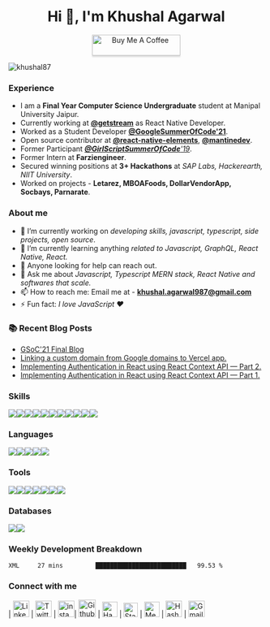 <h1 align="center">Hi 👋, I'm Khushal Agarwal</h1>
<!-- <p align="center">
<img src='https://github-readme-streak-stats.herokuapp.com/?user=khushal87&hide_border=true'/>
</p> -->

<p align="center">
    <a href="https://www.buymeacoffee.com/khushal87" target="_blank"><img src="https://www.buymeacoffee.com/assets/img/custom_images/orange_img.png" alt="Buy Me A Coffee" style="height: 41px !important;width: 174px !important;box-shadow: 0px 3px 2px 0px rgba(190, 190, 190, 0.5) !important;-webkit-box-shadow: 0px 3px 2px 0px rgba(190, 190, 190, 0.5) !important;" ></a>
</p>

<p align="left"> <img src="https://komarev.com/ghpvc/?username=khushal87&label=Profile Views&color=green&style=plastic" alt="khushal87" /> </p>


### Experience
- I am a **Final Year Computer Science Undergraduate** student at Manipal University Jaipur.
- Currently working at [**@getstream**](https://github.com/GetStream/) as React Native Developer.
- Worked as a Student Developer [**@GoogleSummerOfCode'21**](https://summerofcode.withgoogle.com/projects/#5690075263795200).
- Open source contributor at [**@react-native-elements**](https://github.com/react-native-elements), [**@mantinedev**](https://github.com/mantinedev).
- Former Participant _[**@GirlScriptSummerOfCode**'19](https://gssoc.tech/)_.
- Former Intern at **Farziengineer**.
- Secured winning positions at **3+ Hackathons** at *SAP Labs, Hackerearth, NIIT University*.
- Worked on projects - **Letarez, MBOAFoods, DollarVendorApp, Socbays, Parnarate**.

###  About me
- 🔭 I’m currently working on *developing skills, javascript, typescript, side projects, open source*.
- 🌱 I’m currently learning anything *related to Javascript, GraphQL, React Native, React.*
- 🤔 Anyone looking for help can reach out.
- 💬 Ask me about *Javascript, Typescript MERN stack, React Native and softwares that scale.*
- 📫 How to reach me: Email me at - **khushal.agarwal987@gmail.com**
- ⚡ Fun fact: *I love JavaScript ❤️* 

### 📚 Recent Blog Posts
- [GSoC'21 Final Blog](https://github.com/khushal87/google-summer-of-code)
- [Linking a custom domain from Google domains to Vercel app.](https://khushal87.medium.com/linking-a-custom-domain-from-google-domains-to-vercel-app-961652302107)
- [Implementing Authentication in React using React Context API — Part 2.](https://khushal87.medium.com/implementing-authentication-in-react-using-react-context-api-part-2-react-context-api-f0c3d8e4d0e)
- [Implementing Authentication in React using React Context API — Part 1.](https://khushal87.medium.com/implementing-authentication-in-react-using-react-context-api-part-1-react-context-api-6af552b72931)

### Skills
<div style="display:flex;flex-direction:row">
    <img src="https://img.shields.io/badge/React-20232A?style=for-the-badge&logo=react&logoColor=61DAFB" />
    <img src="https://img.shields.io/badge/React_Native-20232A?style=for-the-badge&logo=react&logoColor=61DAFB" />
    <img src="https://img.shields.io/badge/Node.js-43853D?style=for-the-badge&logo=node-dot-js&logoColor=white" />
    <img src="https://img.shields.io/badge/Electron-2B2E3A?style=for-the-badge&logo=electron&logoColor=9FEAF9" />
    <img src="https://img.shields.io/badge/next.js-000000?style=for-the-badge&logo=next-dot-js&logoColor=white" />
    <img src="https://img.shields.io/badge/Vue.js-35495E?style=for-the-badge&logo=vue-dot-js&logoColor=4FC08D" />
    <img src="https://img.shields.io/badge/npm-CB3837?style=for-the-badge&logo=npm&logoColor=white" />
    <img src="https://img.shields.io/badge/Yarn-2C8EBB?style=for-the-badge&logo=yarn&logoColor=white" />
    <img src="https://img.shields.io/badge/GraphQl-E10098?style=for-the-badge&logo=graphql&logoColor=white" />
    <img src="https://img.shields.io/badge/Express.js-000000?style=for-the-badge&logo=express&logoColor=white" />
    <img src="https://img.shields.io/badge/Jest-C21325?style=for-the-badge&logo=jest&logoColor=white" />
</div>

### Languages
<div style="display:flex;flex-direction:row">
    <img src="https://img.shields.io/badge/JavaScript-F7DF1E?style=for-the-badge&logo=javascript&logoColor=black" />
    <img src="https://img.shields.io/badge/TypeScript-007ACC?style=for-the-badge&logo=typescript&logoColor=white" />
    <img src="https://img.shields.io/badge/C-00599C?style=for-the-badge&logo=c&logoColor=white" />
    <img src="https://img.shields.io/badge/C%2B%2B-00599C?style=for-the-badge&logo=c%2B%2B&logoColor=white" />
    <img src="https://img.shields.io/badge/Java-ED8B00?style=for-the-badge&logo=java&logoColor=white" />
</div>

### Tools
<div style="display:flex;flex-direction:row">
    <img src="https://img.shields.io/badge/Git-F05032?style=for-the-badge&logo=git&logoColor=white" />
    <img src="https://img.shields.io/badge/Postman-FF6C37?style=for-the-badge&logo=Postman&logoColor=white" />
    <img src="https://img.shields.io/badge/Linux-FCC624?style=for-the-badge&logo=linux&logoColor=black" />
    <img src="https://img.shields.io/badge/Nginx-009639?style=for-the-badge&logo=nginx&logoColor=white" />
    <img src="https://img.shields.io/badge/Amazon_AWS-232F3E?style=for-the-badge&logo=amazon-aws&logoColor=white" />
    <img src="https://img.shields.io/badge/Google_Cloud-4285F4?style=for-the-badge&logo=google-cloud&logoColor=white" />
    <img src="https://img.shields.io/badge/Heroku-430098?style=for-the-badge&logo=heroku&logoColor=white" />
</div>

### Databases
<div style="display:flex;flex-direction:row">
    <img src="https://img.shields.io/badge/MongoDB-4EA94B?style=for-the-badge&logo=mongodb&logoColor=white" />
    <img src="https://img.shields.io/badge/MySQL-00000F?style=for-the-badge&logo=mysql&logoColor=white" />
</div>

### Weekly Development Breakdown
<!--START_SECTION:waka-->
```text
XML     27 mins         █████████████████████████   99.53 % 
```
<!--END_SECTION:waka-->
<!--
<p><img align="center" src="https://github-readme-stats.vercel.app/api?username=khushal87&count_private=true&show_icons=true" alt="khushal87"/></p>
-->

### Connect with me
| [<img src="https://github.com/TheDudeThatCode/TheDudeThatCode/blob/master/Assets/Linkedin.svg" alt="Linkedin Logo" width="32">](https://in.linkedin.com/in/khushal87) | [<img src="https://github.com/TheDudeThatCode/TheDudeThatCode/blob/master/Assets/Twitter.svg" alt="Twitter Logo" width="32">](https://twitter.com/khushal87) | [<img src="https://github.com/TheDudeThatCode/TheDudeThatCode/blob/master/Assets/Instagram.svg" alt="instagram logo" width="32">](https://www.instagram.com/khushal.agarwal_70/)| [<img src="https://cdn.svgporn.com/logos/github-icon.svg" alt="Github logo" width="34">](https://github.com/khushal87) | [<img src="https://github.com/TheDudeThatCode/TheDudeThatCode/blob/master/Assets/HackerRank.svg" alt="HackerRank Logo" width="30">](https://www.hackerrank.com/khushal87) | [<img src="https://cdn.svgporn.com/logos/stackoverflow-icon.svg" alt="Stackoverflow Logo" width="28">](https://stackoverflow.com/users/10826415/khushal-agarwal) | [<img src="https://cdn.svgporn.com/logos/medium.svg" alt="Medium Logo" width="30">](https://khushal87.medium.com/) | [<img src="https://cdn.hashnode.com/res/hashnode/image/upload/v1611902473383/CDyAuTy75.png?auto=compress" alt="Hashnode logo" height="32">](https://hashnode.com/@khushal87) | [<img src="https://github.com/TheDudeThatCode/TheDudeThatCode/blob/master/Assets/Gmail.svg" alt="Gmail logo" height="32">](mailto:khushal.agarwal987@gmail.com)



